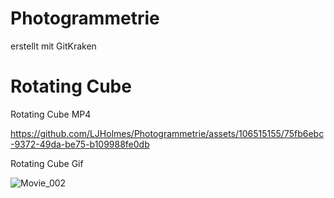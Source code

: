 # Photogrammetrie
erstellt mit GitKraken

# **Rotating Cube**


Rotating Cube MP4

https://github.com/LJHolmes/Photogrammetrie/assets/106515155/75fb6ebc-9372-49da-be75-b109988fe0db


Rotating Cube Gif

![Movie_002](https://github.com/LJHolmes/Photogrammetrie/assets/106515155/31adb41e-3df1-42cc-90f3-88d0aa32e247)
